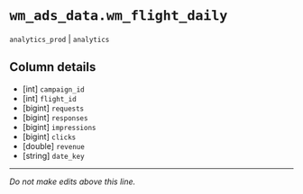 # `wm_ads_data.wm_flight_daily`
`analytics_prod` | `analytics`

## Column details
* [int]       `campaign_id`
* [int]       `flight_id`
* [bigint]    `requests`
* [bigint]    `responses`
* [bigint]    `impressions`
* [bigint]    `clicks`
* [double]    `revenue`
* [string]    `date_key`

-------------------------------------------------------------------------------
*Do not make edits above this line.*
